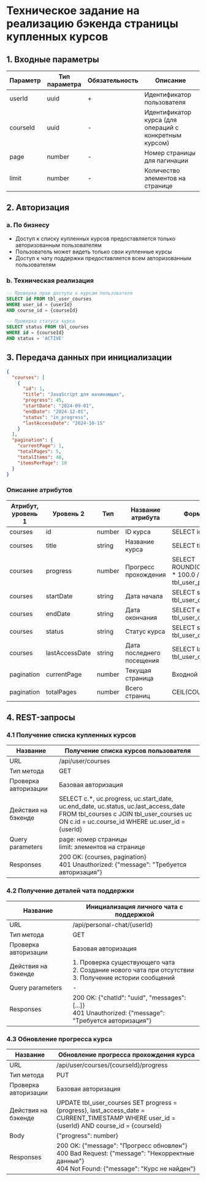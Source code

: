 # Техническое задание на реализацию бэкенда страницы купленных курсов

## 1. Входные параметры

| Параметр | Тип параметра | Обязательность | Описание |
|----------|---------------|----------------|-----------|
| userId | uuid | + | Идентификатор пользователя |
| courseId | uuid | - | Идентификатор курса (для операций с конкретным курсом) |
| page | number | - | Номер страницы для пагинации |
| limit | number | - | Количество элементов на странице |

## 2. Авторизация

### a. По бизнесу
- Доступ к списку купленных курсов предоставляется только авторизованным пользователям
- Пользователь может видеть только свои купленные курсы
- Доступ к чату поддержки предоставляется всем авторизованным пользователям

### b. Техническая реализация
```sql
-- Проверка прав доступа к курсам пользователя
SELECT id FROM tbl_user_courses 
WHERE user_id = {userId} 
AND course_id = {courseId}

-- Проверка статуса курса
SELECT status FROM tbl_courses 
WHERE id = {courseId} 
AND status = 'ACTIVE'
```

## 3. Передача данных при инициализации

```json
{
  "courses": [
    {
      "id": 1,
      "title": "JavaScript для начинающих",
      "progress": 45,
      "startDate": "2024-09-01",
      "endDate": "2024-12-01",
      "status": "in_progress",
      "lastAccessDate": "2024-10-15"
    }
  ],
  "pagination": {
    "currentPage": 1,
    "totalPages": 5,
    "totalItems": 48,
    "itemsPerPage": 10
  }
}
```

### Описание атрибутов

| Атрибут, уровень 1 | Уровень 2 | Тип | Название атрибута | Формирование на бэкенде | Обязательность |
|-------------------|-----------|-----|-------------------|------------------------|----------------|
| courses | id | number | ID курса | SELECT id FROM tbl_courses | + |
| courses | title | string | Название курса | SELECT title FROM tbl_courses | + |
| courses | progress | number | Прогресс прохождения | SELECT ROUND(COUNT(completed_lessons) * 100.0 / total_lessons) FROM tbl_user_progress | + |
| courses | startDate | string | Дата начала | SELECT start_date FROM tbl_user_courses | + |
| courses | endDate | string | Дата окончания | SELECT end_date FROM tbl_user_courses | + |
| courses | status | string | Статус курса | SELECT status FROM tbl_user_courses | + |
| courses | lastAccessDate | string | Дата последнего посещения | SELECT last_access_date FROM tbl_user_courses | + |
| pagination | currentPage | number | Текущая страница | Входной параметр page | + |
| pagination | totalPages | number | Всего страниц | CEIL(COUNT(*) / {limit}) | + |

## 4. REST-запросы

### 4.1 Получение списка купленных курсов

| Название | Получение списка курсов пользователя |
|----------|-------------------------------------|
| URL | /api/user/courses |
| Тип метода | GET |
| Проверка авторизации | Базовая авторизация |
| Действия на бэкенде | SELECT c.*, uc.progress, uc.start_date, uc.end_date, uc.status, uc.last_access_date FROM tbl_courses c JOIN tbl_user_courses uc ON c.id = uc.course_id WHERE uc.user_id = {userId} |
| Query parameters | page: номер страницы<br>limit: элементов на странице |
| Responses | 200 OK: {courses, pagination}<br>401 Unauthorized: {"message": "Требуется авторизация"} |

### 4.2 Получение деталей чата поддержки

| Название | Инициализация личного чата с поддержкой |
|----------|----------------------------------------|
| URL | /api/personal-chat/{userId} |
| Тип метода | GET |
| Проверка авторизации | Базовая авторизация |
| Действия на бэкенде | 1. Проверка существующего чата<br>2. Создание нового чата при отсутствии<br>3. Получение истории сообщений |
| Query parameters | - |
| Responses | 200 OK: {"chatId": "uuid", "messages": [...]}<br>401 Unauthorized: {"message": "Требуется авторизация"} |

### 4.3 Обновление прогресса курса

| Название | Обновление прогресса прохождения курса |
|----------|----------------------------------------|
| URL | /api/user/courses/{courseId}/progress |
| Тип метода | PUT |
| Проверка авторизации | Базовая авторизация |
| Действия на бэкенде | UPDATE tbl_user_courses SET progress = {progress}, last_access_date = CURRENT_TIMESTAMP WHERE user_id = {userId} AND course_id = {courseId} |
| Body | {"progress": number} |
| Responses | 200 OK: {"message": "Прогресс обновлен"}<br>400 Bad Request: {"message": "Некорректные данные"}<br>404 Not Found: {"message": "Курс не найден"} |
